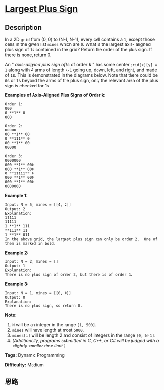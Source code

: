 # [Largest Plus Sign][title]

## Description

In a 2D `grid` from (0, 0) to (N-1, N-1), every cell contains a `1`, except
those cells in the given list `mines` which are `0`. What is the largest axis-
aligned plus sign of `1`s contained in the grid? Return the order of the plus
sign. If there is none, return 0.

An " _axis-aligned plus sign of`1`s_ of order **k** " has some center
`grid[x][y] = 1` along with 4 arms of length `k-1` going up, down, left, and
right, and made of `1`s. This is demonstrated in the diagrams below. Note that
there could be `0`s or `1`s beyond the arms of the plus sign, only the
relevant area of the plus sign is checked for 1s.

**Examples of Axis-Aligned Plus Signs of Order k:**  
            Order 1:    000    0 **1** 0    000        Order 2:    00000    00 **1** 00    0 **111** 0    00 **1** 00    00000        Order 3:    0000000    000 **1** 000    000 **1** 000    0 **11111** 0    000 **1** 000    000 **1** 000    0000000    

**Example 1:**  
            Input: N = 5, mines = [[4, 2]]    Output: 2    Explanation:    11111    11111    1 **1** 111    **111** 11    1 **1** 011    In the above grid, the largest plus sign can only be order 2.  One of them is marked in bold.    

**Example 2:**  
            Input: N = 2, mines = []    Output: 1    Explanation:    There is no plus sign of order 2, but there is of order 1.    

**Example 3:**  
            Input: N = 1, mines = [[0, 0]]    Output: 0    Explanation:    There is no plus sign, so return 0.    

**Note:**  

  1. `N` will be an integer in the range `[1, 500]`.
  2. `mines` will have length at most `5000`.
  3. `mines[i]` will be length 2 and consist of integers in the range `[0, N-1]`.
  4. _(Additionally, programs submitted in C, C++, or C# will be judged with a slightly smaller time limit.)_


**Tags:** Dynamic Programming

**Difficulty:** Medium

## 思路

[title]: https://leetcode.com/problems/largest-plus-sign

